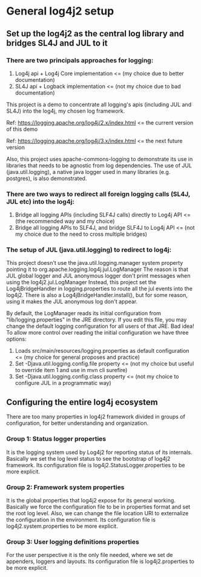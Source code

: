 # General log4j2 setup 

## Set up the log4j2 as the central log library and bridges SL4J and JUL to it

### There are two principals approaches for logging:

1. Log4j api + Log4j Core implementation <= (my choice due to better documentation)
2. SL4J api + Logback implementation <= (not my choice due to bad documentation)

This project is a demo to concentrate all logging's apis (including JUL and SL4J) into the log4j, my chosen log framework.

Ref: https://logging.apache.org/log4j/2.x/index.html <= the current version of this demo

Ref: https://logging.apache.org/log4j/3.x/index.html <= the next future version

Also, this project uses apache-commons-logging to demonstrate its use in libraries that needs to be agnostic from log dependencies.
The use of JUL (java.util.logging), a native java logger used in many libraries (e.g. postgres), is also demonstrated.

### There are two ways to redirect all foreign logging calls (SL4J, JUL etc) into the log4j:

1. Bridge all logging APIs (including SLF4J calls) directly to Log4j API <= (the recommended way and my choice)
2. Bridge all logging APIs to SLF4J, and bridge SLF4J to Log4j API <= (not my choice due to the need to cross multiple bridges)

### The setup of JUL (java.util.logging) to redirect to log4j: 

This project doesn't use the java.util.logging.manager system property pointing it to org.apache.logging.log4j.jul.LogManager
The reason is that JUL global logger and JUL anonymous logger don't print messages when using the log4j2.jul.LogManager
Instead, this project set the Log4jBridgeHandler in logging.properties to route all the jul events into the log4j2.
There is also a Log4jBridgeHandler.install(), but for some reason, using it makes the JUL anonymous log don't appear.

By default, the LogManager reads its initial configuration from "lib/logging.properties" in the JRE directory.
If you edit this file, you may change the default logging configuration for all users of that JRE. Bad idea!
To allow more control over reading the initial configuration we have three options:

1. Loads src/main/resources/logging.properties as default configuration <= (my choice for general proposes and practice)
2. Set -Djava.util.logging.config.file property <= (not my choice but useful to override item 1 and use in mvn cli surefire)
3. Set -Djava.util.logging.config.class property <= (not my choice to configure JUL in a programmatic way)

## Configuring the entire log4j ecosystem

There are too many properties in log4j2 framework divided in groups of configuration, for better understanding and organization.

### Group 1: Status logger properties

It is the logging system used by Log4j2 for reporting status of its internals.
Basically we set the log level status to see the bootstrap of log4j2 framework.
Its configuration file is log4j2.StatusLogger.properties to be more explicit.

### Group 2: Framework system properties

It is the global properties that log4j2 expose for its general working.
Basically we force the configuration file to be in properties format and set the root log level.
Also, we can change the file location URI to externalize the configuration in the environment.
Its configuration file is log4j2.system.properties to be more explicit.

### Group 3: User logging definitions properties

For the user perspective it is the only file needed, where we set de appenders, loggers and layouts.
Its configuration file is log4j2.properties to be more explicit.
